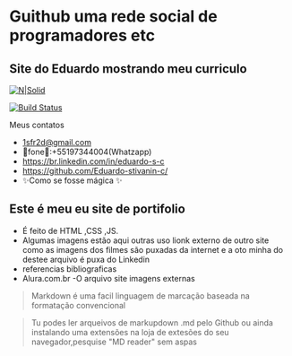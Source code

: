 # Guithub uma rede social de programadores etc
## Site do Eduardo mostrando meu curriculo

[![N|Solid](https://media.licdn.com/dms/image/C5603AQF5IIcHqnHTzA/profile-displayphoto-shrink_200_200/0/1640979605318?e=1702512000&v=beta&t=ux7h4wwv-r1u5wdG7KmRD_DYtwGceTka6CViE5dThbQ)](https://br.linkedin.com/in/eduardo-s-c)

[![Build Status](https://eduardosc.netlify.app//assets/github.png)](https://github.com/Eduardo-stivanin-c/)

Meus contatos

- 1sfr2d@gmail.com
- 📱fone📱:+55197344004(Whatzapp)
- https://br.linkedin.com/in/eduardo-s-c
-  https://github.com/Eduardo-stivanin-c/
- ✨Como se fosse mágica ✨
## Este é  meu eu site de portifolio 
- É feito de HTML ,CSS ,JS.
- Algumas imagens estão aqui outras uso lionk externo de outro site como as imagens dos filmes são puxadas da internet e a oto minha do destee arquivo é puxa do Linkedin
- referencias bibliograficas 
- Alura.com.br
-O arquivo site imagens externas

>Markdown é uma facil linguagem de marcação  baseada na  formatação  convencional



>Tu podes ler arqueivos de markupdown .md  pelo Github ou ainda instalando uma extensões na loja de extesões do seu navegador,pesquise "MD reader" sem aspas 



